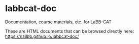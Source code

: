 # labbcat-doc

Documentation, course materials, etc. for LaBB-CAT

These are HTML documents that can be browsed directly here:  
https://nzilbb.github.io/labbcat-doc/